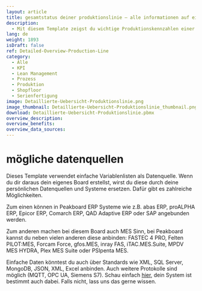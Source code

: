 ```yaml
---
layout: article
title: gesamtstatus deiner produktionslinie – alle informationen auf einem dashboard
description: 
  - Mit diesem Template zeigst du wichtige Produktionskennzahlen einer einzelnen Produktionslinie leicht verständlich an. Beleuchte kinderleicht relevante Informationen zu deinen Maschinen auf Bildschirmen und habe so Produktions- und Steuerungsdaten sowie Kennzahlen wie KPIs direkt im Blick! Echtzeit-Daten sorgen für mehr Transparenz in deiner Fertigung, verkürzen Produktionsausfälle und helfen dir so dein Produktionsvolumen zu maximieren. Jetzt herunterladen und loslegen!
lang: de
weight: 1893
isDraft: false
ref: Detailed-Overview-Production-Line
category:
  - Alle
  - KPI
  - Lean Management
  - Prozess
  - Produktion
  - Shopfloor
  - Serienfertigung
image: Detaillierte-Uebersicht-Produktionslinie.png
image_thumbnail: Detaillierte-Uebersicht-Produktionslinie_thumbnail.png
download: Detaillierte-Uebersicht-Produktionslinie.pbmx
overview_description:
overview_benefits:
overview_data_sources:
---
```

# mögliche datenquellen

Dieses Template verwendet einfache Variablenlisten als Datenquelle. Wenn du dir daraus dein eigenes Board erstellst, wirst du diese durch deine persönlichen Datenquellen und Systeme ersetzen. Dafür gibt es zahlreiche Möglichkeiten. 

Zum einen können in Peakboard ERP Systeme wie z.B. abas ERP, proALPHA ERP, Epicor ERP, Comarch ERP, QAD Adaptive ERP oder SAP angebunden werden. 

Zum anderen machen bei diesem Board auch MES Sinn, bei Peakboard kannst du neben vielen anderen diese anbinden: FASTEC 4 PRO, Felten PILOT:MES, Forcam Force, gfos.MES, inray FAS, iTAC.MES.Suite, MPDV MES HYDRA, Plex MES Suite oder PSIpenta MES. 

Einfache Daten könntest du auch über Standards wie XML, SQL Server, MongoDB, JSON, XML, Excel anbinden. Auch weitere Protokolle sind möglich (MQTT, OPC UA, Siemens S7). Schau einfach [hier](https://peakboard.com/schnittstellen/), dein System ist bestimmt auch dabei. Falls nicht, lass uns das gerne wissen.
